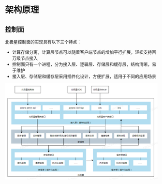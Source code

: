 # 架构原理

## 控制面

北极星控制面的实现具有以下三个特点：

- 计算存储分离，计算层节点可以随着客户端节点的增加平行扩展，轻松支持百万级节点接入
- 控制面只有一个进程，分为接入层、逻辑层、存储层和缓存层，结构清晰，易于维护
- 接入层、存储层和缓存层采用插件化设计，方便扩展，适用于不同的应用场景

![控制面](./图片/架构原理/控制面.png)
